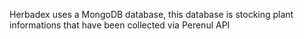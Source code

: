 Herbadex uses a MongoDB database, this database is stocking plant informations that have been collected via Perenul API
